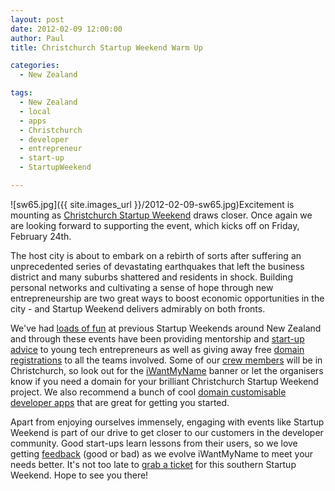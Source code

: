 ```yaml
---
layout: post
date: 2012-02-09 12:00:00
author: Paul
title: Christchurch Startup Weekend Warm Up

categories:
  - New Zealand

tags:
  - New Zealand
  - local
  - apps
  - Christchurch
  - developer
  - entrepreneur
  - start-up
  - StartupWeekend

---
```


![sw65.jpg]({{ site.images_url }}/2012-02-09-sw65.jpg)Excitement is mounting as [Christchurch Startup Weekend](http://christchurch.startupweekend.org/) draws closer. Once again we are looking forward to supporting the event, which kicks off on Friday, February 24th. 

The host city is about to embark on a rebirth of sorts after suffering an unprecedented series of devastating earthquakes that left the business district and many suburbs shattered and residents in shock. Building personal networks and cultivating a sense of hope through new entrepreneurship are two great ways to boost economic opportunities in the city - and Startup Weekend delivers admirably on both fronts.

We've had [loads of fun](https://iwantmyname.co.nz/blog/2011/11/usnapus-snaps-up-startup-weekend-prize.html) at previous Startup Weekends around New Zealand and through these events have been providing mentorship and [start-up advice](https://iwantmyname.co.nz/blog/2011/03/startup-weekend-resources.html) to young tech entrepreneurs as well as giving away free [domain registrations](https://iwantmyname.co.nz/domains) to all the teams involved. Some of our [crew members](https://iwantmyname.co.nz/about) will be in Christchurch, so look out for the [iWantMyName](https://iwantmyname.co.nz/) banner or let the organisers know if you need a domain for your brilliant Christchurch Startup Weekend project. We also recommend a bunch of cool [domain customisable developer apps](https://iwantmyname.co.nz/services/developer/) that are great for getting you started.

Apart from enjoying ourselves immensely, engaging with events like Startup Weekend is part of our drive to get closer to our customers in the developer community. Good start-ups learn lessons from their users, so we love getting [feedback](https://iwantmyname.co.nz/support) (good or bad) as we evolve iWantMyName to meet your needs better. It's not too late to [grab a ticket](http://christchurch.startupweekend.org/tickets/) for this southern Startup Weekend. Hope to see you there!
